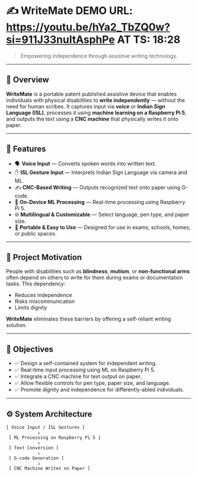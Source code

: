 # ✍️ WriteMate   DEMO URL: https://youtu.be/hYa2_TbZQ0w?si=911J33nuItAsphPe AT TS: 18:28

> Empowering independence through assistive writing technology.

---

## 📌 Overview

**WriteMate** is a portable patent published assistive device that enables individuals with physical disabilities to **write independently** — without the need for human scribes. It captures input via **voice** or **Indian Sign Language (ISL)**, processes it using **machine learning on a Raspberry Pi 5**, and outputs the text using a **CNC machine** that physically writes it onto paper.

---

## 🚀 Features

- 🗣️ **Voice Input** — Converts spoken words into written text.
- ✋ **ISL Gesture Input** — Interprets Indian Sign Language via camera and ML.
- ✍️ **CNC-Based Writing** — Outputs recognized text onto paper using G-code.
- 🧠 **On-Device ML Processing** — Real-time processing using Raspberry Pi 5.
- 🌐 **Multilingual & Customizable** — Select language, pen type, and paper size.
- 💼 **Portable & Easy to Use** — Designed for use in exams, schools, homes, or public spaces.

---

## 🧠 Project Motivation

People with disabilities such as **blindness**, **mutism**, or **non-functional arms** often depend on others to write for them during exams or documentation tasks. This dependency:
- Reduces independence
- Risks miscommunication
- Limits dignity

**WriteMate** eliminates these barriers by offering a self-reliant writing solution.

---

## 🎯 Objectives

- ✅ Design a self-contained system for independent writing.
- ✅ Real-time input processing using ML on Raspberry Pi 5.
- ✅ Integrate a CNC machine for text output on paper.
- ✅ Allow flexible controls for pen type, paper size, and language.
- ✅ Promote dignity and independence for differently-abled individuals.

---

## ⚙️ System Architecture

```text
[ Voice Input / ISL Gestures ]
            ↓
 [ ML Processing on Raspberry Pi 5 ]
            ↓
 [ Text Conversion ]
            ↓
 [ G-code Generation ]
            ↓
 [ CNC Machine Writes on Paper ]

